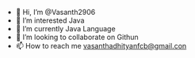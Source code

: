 - 👋 Hi, I’m @Vasanth2906
- 👀 I’m interested Java
- 🌱 I’m currently Java Language
- 💞️ I’m looking to collaborate on Githun
- 📫 How to reach me vasanthadhityanfcb@gmail.con

<!---
Vasanth2906/Vasanth2906 is a ✨ special ✨ repository because its `README.md` (this file) appears on your GitHub profile.
You can click the Preview link to take a look at your changes.
--->
